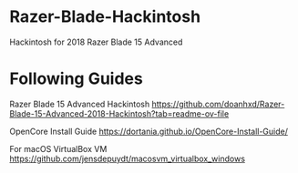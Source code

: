 # Razer-Blade-Hackintosh
Hackintosh for 2018 Razer Blade 15 Advanced

# Following Guides

Razer Blade 15 Advanced Hackintosh
https://github.com/doanhxd/Razer-Blade-15-Advanced-2018-Hackintosh?tab=readme-ov-file

OpenCore Install Guide
https://dortania.github.io/OpenCore-Install-Guide/

For macOS VirtualBox VM
https://github.com/jensdepuydt/macosvm_virtualbox_windows
